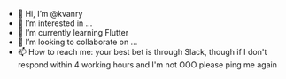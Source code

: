 - 👋 Hi, I’m @kvanry
- 👀 I’m interested in ...
- 🌱 I’m currently learning Flutter
- 💞️ I’m looking to collaborate on ...
- 📫 How to reach me: your best bet is through Slack, though if I don't respond within 4 working hours and I'm not OOO please ping me again

<!---
kvanry/kvanry is a ✨ special ✨ repository because its `README.md` (this file) appears on your GitHub profile.
You can click the Preview link to take a look at your changes.
--->
